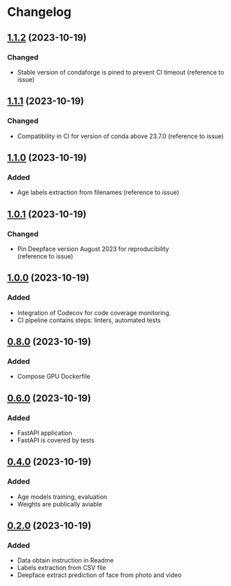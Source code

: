 # Changelog

## [1.1.2](https://github.com/codecov/uploader/compare/v0.6.3...v0.7.1) (2023-10-19)
### Changed
- Stable version of condaforge is pined to prevent CI timeout
(reference to issue)

## [1.1.1](https://github.com/codecov/uploader/compare/v0.6.3...v0.7.1) (2023-10-19)
### Changed
- Compatibility in CI for version of conda above 23.7.0
(reference to issue)

## [1.1.0](https://github.com/codecov/uploader/compare/v0.6.3...v0.7.1) (2023-10-19)
### Added
- Age labels extraction from filenames
(reference to issue)

## [1.0.1](https://github.com/codecov/uploader/compare/v0.6.3...v0.7.1) (2023-10-19)
### Changed
- Pin Deepface version August 2023 for reproducibility  
(reference to issue)

## [1.0.0](https://github.com/codecov/uploader/compare/v0.6.3...v0.7.1) (2023-10-19)
### Added
- Integration of Codecov for code coverage monitoring.
- CI pipeline contains steps: linters, automated tests

## [0.8.0](https://github.com/codecov/uploader/compare/v0.6.3...v0.7.1) (2023-10-19)
### Added
- Compose GPU Dockerfile

## [0.6.0](https://github.com/codecov/uploader/compare/v0.6.3...v0.7.1) (2023-10-19)
### Added
- FastAPI application
- FastAPI is covered by tests

## [0.4.0](https://github.com/codecov/uploader/compare/v0.6.3...v0.7.1) (2023-10-19)
### Added
- Age models training, evaluation
- Weights are publically aviable

## [0.2.0](https://github.com/codecov/uploader/compare/v0.6.3...v0.7.1) (2023-10-19)
### Added
- Data obtain instruction in Readme
- Labels extraction from CSV file
- Deepface extract prediction of face from photo and video
